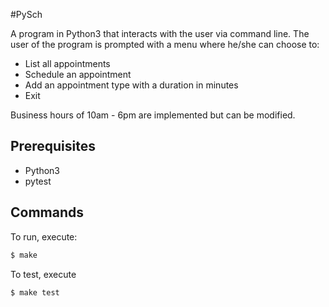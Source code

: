 #PySch

A program in Python3 that interacts with the user via command line. The user of the program is prompted with a menu where he/she can choose to:

* List all appointments
* Schedule an appointment
* Add an appointment type with a duration in minutes
* Exit

Business hours of 10am - 6pm are implemented but can be modified.

## Prerequisites

* Python3
* pytest

## Commands
To run, execute:
```bash
$ make
```

To test, execute
```bash
$ make test
```
